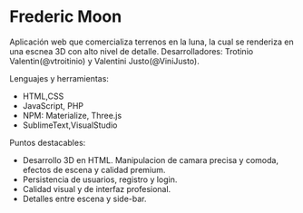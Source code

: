 # Frederic Moon
Aplicación web que comercializa terrenos en la luna, la cual se renderiza en una escnea 3D con alto nivel de detalle. Desarrolladores: Trotinio Valentin(@vtroitinio) y Valentini Justo(@ViniJusto).

Lenguajes y herramientas:
  - HTML,CSS
  - JavaScript, PHP
  - NPM: Materialize, Three.js
  - SublimeText,VisualStudio

Puntos destacables: 
  - Desarrollo 3D en HTML. Manipulacion de camara precisa y comoda, efectos de escena y calidad premium.
  - Persistencia de usuarios, registro y login.
  - Calidad visual y de interfaz profesional.
  - Detalles entre escena y side-bar.
